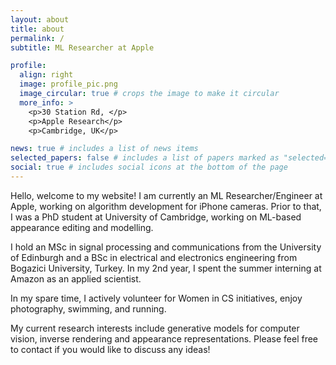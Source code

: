 ```yaml
---
layout: about
title: about
permalink: /
subtitle: ML Researcher at Apple

profile:
  align: right
  image: profile_pic.png
  image_circular: true # crops the image to make it circular
  more_info: >
    <p>30 Station Rd, </p>
    <p>Apple Research</p>
    <p>Cambridge, UK</p>

news: true # includes a list of news items
selected_papers: false # includes a list of papers marked as "selected={true}"
social: true # includes social icons at the bottom of the page
---
```


Hello, welcome to my website! I am currently an ML Researcher/Engineer at Apple, working on algorithm development for iPhone cameras.
Prior to that, I was a PhD student at University of Cambridge, working on ML-based appearance editing and modelling.

I hold an MSc in signal processing and communications from the University of Edinburgh and a BSc in electrical and electronics engineering from Bogazici University, Turkey.
In my 2nd year, I spent the summer interning at Amazon as an applied scientist. 

In my spare time, I actively volunteer for Women in CS initiatives, enjoy photography, swimming, and running.

My current research interests include generative models for computer vision, inverse rendering and appearance representations. Please feel free to contact if you would like to discuss any ideas!